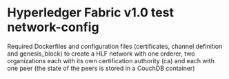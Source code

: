 # Hyperledger Fabric v1.0 test network-config

Required Dockerfiles and configuration files (certificates, channel definition and genesis_block)
to create a HLF network with one orderer, two organizations each with its own certification authority (ca)
and each with one peer (the state of the peers is stored in a CouchDB container)
